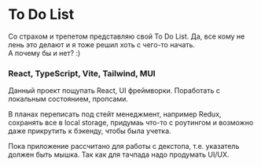 # To Do List

Со страхом и трепетом представляю свой To Do List. Да, все кому не лень это делают и я тоже решил хоть с чего-то начать.  
А почему бы и нет? :)

### React, TypeScript, Vite, Tailwind, MUI

Данный проект пощупать React, UI фреймворки. Поработать с локальным состоянием, пропсами.

В планах переписать под стейт менеджмент, например Redux, сохранять все в local storage, придумаь что-то с роутингом 
и возможно даже прикрутить к бэкенду, чтобы была учетка.

Пока приложение рассчитано для работы с декстопа, т.е. указатель должен быть мышка. Так как для тачпада надо продумать UI/UX.
